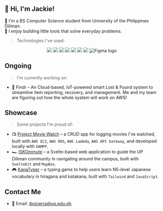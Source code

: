 ## 🌌 Hi, I'm Jackie!
🌻 I'm a BS Computer Science student from University of the Philippines Diliman.  
🔧 I enjoy building little tools that solve everyday problems. 
> Technologies I've used:
<p align="center">
  <img src="https://img.shields.io/badge/AWS-232F3E?style=for-the-badge&logo=amazonaws&logoColor=white" />
  <img src="https://img.shields.io/badge/Svelte-FF3E00?style=for-the-badge&logo=svelte&logoColor=white" />
  <img src="https://img.shields.io/badge/React-20232A?style=for-the-badge&logo=react&logoColor=61DAFB" />  
  <img src="https://img.shields.io/badge/Bootstrap-563D7C?style=for-the-badge&logo=bootstrap&logoColor=white" />
  <img src="https://img.shields.io/badge/Tailwind_CSS-38B2AC?style=for-the-badge&logo=tailwind-css&logoColor=white" />
  <img src="https://img.shields.io/badge/Mapbox-4264FB?style=for-the-badge&logo=mapbox&logoColor=white" />
  <img src="https://img.shields.io/badge/MySQL-005C84?style=for-the-badge&logo=mysql&logoColor=white" />
  <img src="https://img.shields.io/badge/Figma-000000?style=for-the-badge&logo=figma&logoColor=white" alt="Figma logo" />
</p>

## Ongoing
> I'm currently working on:
- 🧸 Findr – An Cloud-based, IoT-powered smart Lost & Found system to streamline item reporting, recovery, and management. Me and my team are figuring out how the whole system will work on AWS!

## Showcase
> Some projects I'm proud of:
- 📺 [Project Movie Watch](https://moviewatch.cloud/Project-Movie-Watch/mymovies/login.php) – a CRUD app for logging movies I've watched, built with `AWS EC2`, `AWS RDS`, `AWS Lambda`, `AWS API Gateway`, and developed locally with `XAMPP`.
- 🏎 [ISKOmmute](https://iskommute.vercel.app/) – a Svelte-based web application to guide the UP Diliman community in navigating around the campus, built with `SvelteKit` and `MapBox`.
- 🎮 [KanaTyper](https://kana-typer.vercel.app/) – a typing game to help users learn N5-level Japanese vocabulary in hiragana and katakana, built with `Tailwind` and `JavaScript`.


## Contact Me
- 📧 Email: jbvicerra@up.edu.ph
<!--
**derouru/derouru** is a ✨ _special_ ✨ repository because its `README.md` (this file) appears on your GitHub profile.

Here are some ideas to get you started:

- 🔭 I’m currently working on ...
- 🌱 I’m currently learning ...
- 👯 I’m looking to collaborate on ...
- 🤔 I’m looking for help with ...
- 💬 Ask me about ...
- 📫 How to reach me: ...
- 😄 Pronouns: ...
- ⚡ Fun fact: ...
-->
